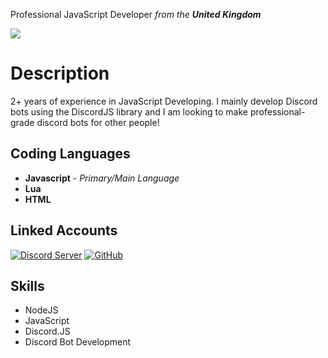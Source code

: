 Professional JavaScript Developer _from the **United Kingdom**_

<img src="https://github-readme-stats.vercel.app/api?username=lz0408&show_icons=true&hide=contribs,prs&cache_seconds=86400&theme=react">

# Description

2+ years of experience in JavaScript Developing. I mainly develop Discord bots using the DiscordJS library and I am looking to make professional-grade discord bots for other people!

## Coding Languages

* **Javascript**  - *Primary/Main Language*
* **Lua**
* **HTML**

## Linked Accounts

[![Discord Server](https://img.icons8.com/fluent/48/000000/discord-new-logo.png)](https://discord.com/invite/DeAHsPN/)
[![GitHub](https://img.icons8.com/fluent/48/000000/github.png)](https://github.com/lz0408/)

## Skills

* NodeJS
* JavaScript
* Discord.JS
* Discord Bot Development
